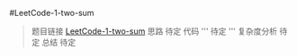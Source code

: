 #LeetCode-1-two-sum
>题目链接
[LeetCode-1-two-sum](https://leetcode-cn.com/problems/two-sum/?utm_source=LCUS&utm_medium=ip_redirect_q_uns&utm_campaign=transfer2china)
>思路
待定
>代码
'''
待定
'''
>复杂度分析
待定
>总结
待定
